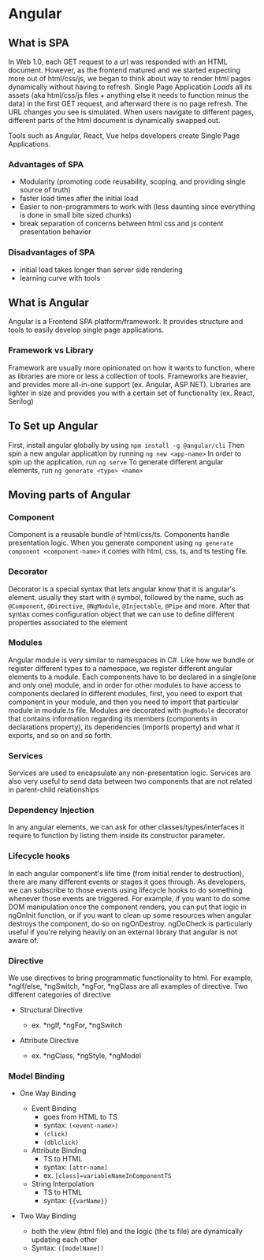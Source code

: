 # Angular

## What is SPA
In Web 1.0, each GET request to a url was responded with an HTML document.
However, as the frontend matured and we started expecting more out of html/css/js, we began to think about way to render html pages dynamically without having to refresh. Single Page Application _Loads_ all its assets (aka html/css/js files + anything else it needs to function minus the data) in the first GET request, and afterward there is no page refresh. The URL changes you see is simulated. When users navigate to different pages, different parts of the html document is dynamically swapped out.

Tools such as Angular, React, Vue helps developers create Single Page Applications.

### Advantages of SPA
- Modularity (promoting code reusability, scoping, and providing single source of truth)
- faster load times after the initial load
- Easier to non-programmers to work with (less daunting since everything is done in small bite sized chunks)
- break separation of concerns between html css and js content presentation behavior

### Disadvantages of SPA
- initial load takes longer than server side rendering
- learning curve with tools

## What is Angular
Angular is a Frontend SPA platform/framework. It provides structure and tools to easily develop single page applications.

### Framework vs Library 
Framework are usually more opinionated on how it wants to function, where as libraries are more or less a collection of tools. Frameworks are heavier, and provides more all-in-one support (ex. Angular, ASP.NET). Libraries are lighter in size and provides you with a certain set of functionality (ex. React, Serilog)

## To Set up Angular
First, install angular globally by using `npm install -g @angular/cli`
Then spin a new angular application by running `ng new <app-name>`
In order to spin up the application, run `ng serve`
To generate different angular elements, run `ng generate <type> <name>`

## Moving parts of Angular
### Component
Component is a reusable bundle of html/css/ts. Components handle presentation logic.
When you generate component using `ng generate component <component-name>` it comes with html, css, ts, and ts testing file.

### Decorator
Decorator is a special syntax that lets angular know that it is angular's element. usually they start with `@` symbol, followed by the name, such as `@Component`, `@Directive`, `@NgModule`, `@Injectable`, `@Pipe` and more. After that syntax comes configuration object that we can use to define different properties associated to the element 

### Modules
Angular module is very similar to namespaces in C#. Like how we bundle or register different types to a namespace, we register different angular elements to a module. Each components have to be declared in a single(one and only one) module, and in order for other modules to have access to components declared in different modules, first, you need to export that component in your module, and then you need to import that particular module in module.ts file.
Modules are decorated with `@ngModule` decorator that contains information regarding its members (components in declarations property), its dependencies (imports property) and what it exports, and so on and so forth.

### Services
Services are used to encapsulate any non-presentation logic. Services are also very useful to send data between two components that are not related in parent-child relationships

### Dependency Injection
In any angular elements, we can ask for other classes/types/interfaces it require to function by listing them inside its constructor parameter.

### Lifecycle hooks
In each angular component's life time (from initial render to destruction), there are many different events or stages it goes through. As developers, we can subscribe to those events using lifecycle hooks to do something whenever those events are triggered. For example, if you want to do some DOM manipulation once the component renders, you can put that logic in ngOnInit function, or if you want to clean up some resources when angular destroys the component, do so on ngOnDestroy. ngDoCheck is particularly useful if you're relying heavily on an external library that angular is not aware of. 

### Directive
We use directives to bring programmatic functionality to html. For example, *ngIf/else, *ngSwitch, *ngFor, *ngClass are all examples of directive.
Two different categories of directive
- Structural Directive
    - ex. *ngIf, *ngFor, *ngSwitch

- Attribute Directive
    - ex. *ngClass, *ngStyle, *ngModel

### Model Binding
- One Way Binding
    - Event Binding
        - goes from HTML to TS
        - syntax: `(<event-name>)`
        - `(click)`
        - `(dblclick)`
    - Attribute Binding
        - TS to HTML
        - syntax: `[attr-name]`
        - ex. `[class]=variableNameInComponentTS`
    - String Interpolation
        - TS to HTML
        - syntax: `{{varName}}`

- Two Way Binding
    - both the view (html file) and the logic (the ts file) are dynamically updating each other
    - Syntax: `([modelName])`